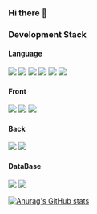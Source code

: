 ### Hi there 👋

### Development Stack
#### Language
<img src="https://img.shields.io/badge/Java-E4393E?style=flat-square&logo=Java&logoColor=white"/></a>
<img src="https://img.shields.io/badge/JavaScript-F7DF1E?style=flat-square&logo=JavaScript&logoColor=white"/></a>
<img src="https://img.shields.io/badge/Python-376D9B?style=flat-square&logo=Python&logoColor=white"/></a>
<img src="https://img.shields.io/badge/C-035697?style=flat-square&logo=C&logoColor=white"/></a>
<img src="https://img.shields.io/badge/C++-6295CB?style=flat-square&logo=C++&logoColor=white"/></a>
<img src="https://img.shields.io/badge/C#-9B72D3?style=flat-square&logo=C#&logoColor=white"/></a>

#### Front
<img src="https://img.shields.io/badge/React-3766AB?style=flat-square&logo=React&logoColor=white"/></a>
<img src="https://img.shields.io/badge/NextJS-FFFFFF?style=flat-square&logo=NextJS&logoColor=white"/></a>
<img src="https://img.shields.io/badge/Flutter-27B0EC?style=flat-square&logo=Flutter&logoColor=white"/></a>

#### Back
<img src="https://img.shields.io/badge/Spring-6AAD3D?style=flat-square&logo=Spring&logoColor=white"/></a>
<img src="https://img.shields.io/badge/Firebase-FFCA2B?style=flat-square&logo=Firebase&logoColor=white"/></a>

#### DataBase
<img src="https://img.shields.io/badge/Mongodb-7DBF61?style=flat-square&logo=Mongodb&logoColor=white"/></a>
<img src="https://img.shields.io/badge/MySQL-DD8A00?style=flat-square&logo=MySQL&logoColor=white"/></a>

[![Anurag's GitHub stats](https://github-readme-stats.vercel.app/api?username=Jowooseok)](https://github.com/anuraghazra/github-readme-stats)

<!--
**Jowooseok/Jowooseok** is a ✨ _special_ ✨ repository because its `README.md` (this file) appears on your GitHub profile.

Here are some ideas to get you started:

- 🔭 I’m currently working on ...
- 🌱 I’m currently learning ...
- 👯 I’m looking to collaborate on ...
- 🤔 I’m looking for help with ...
- 💬 Ask me about ...
- 📫 How to reach me: ...
- 😄 Pronouns: ...
- ⚡ Fun fact: ...
-->

